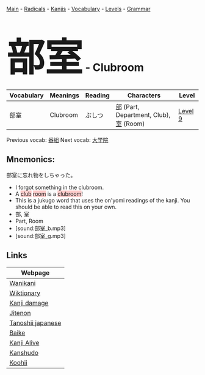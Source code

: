 <style> bigfont {font-size: 100px}</style>
[Main](../README.md) -
[Radicals](../radicals.md) -
[Kanjis](../kanjis.md) -
[Vocabulary](../vocabulary.md) -
[Levels](../levels.md) -
[Grammar](../grammar.md)
# <bigfont> 部室</bigfont> - Clubroom 

| Vocabulary | Meanings | Reading | Characters | Level |
| --- | --- | --- | --- | --- |
| 部室 | Clubroom | ぶしつ |  [部](../kanjis/部.md) (Part, Department, Club), [室](../kanjis/室.md) (Room) | [Level 9](../levels/wk_level9.md) |

Previous vocab: [番組](番組.md) Next vocab: [大学院](大学院.md) 

## Mnemonics:
部室に忘れ物をしちゃった。
* I forgot something in the clubroom.
* A <span style="background-color:#ffcccb"> club</span> <span style="background-color:#ffcccb"> room</span> is a <span style="background-color:#ffcccb"> clubroom</span>!
* This is a jukugo word that uses the on'yomi readings of the kanji. You should be able to read this on your own.
* 部, 室
* Part, Room
* [sound:部室_b.mp3]
* [sound:部室_g.mp3]


## Links 

| Webpage |
| --- |
| [Wanikani          ](https://www.wanikani.com/kanji/部室) |
| [Wiktionary        ](https://en.wiktionary.org/wiki/部室) |
| [Kanji damage      ](http://www.kanjidamage.com/kanji/search?utf8=✓&q=部室) |
| [Jitenon           ](https://jitenon.com/kanji/部室) |
| [Tanoshii japanese ](https://www.tanoshiijapanese.com/dictionary/kanji.cfm?k=部室) |
| [Baike             ](https://baike.baidu.com/item/部室) |
| [Kanji Alive       ](https://app.kanjialive.com/部室) |
| [Kanshudo          ](https://www.kanshudo.com/searchmn?q=部室) |
| [Koohii            ](https://kanji.koohii.com/study/kanji/部室) |
